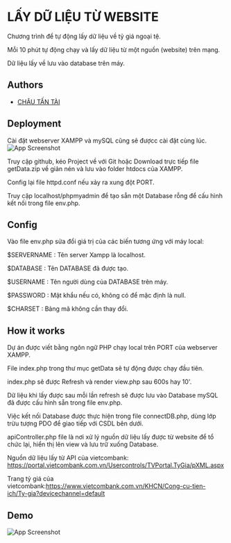# LẤY DỮ LIỆU TỪ WEBSITE

Chương trình để tự động lấy dữ liệu về tỷ giá ngoại tệ.

Mỗi 10 phút tự động chạy và lấy dữ liệu từ một nguồn (website) trên mạng.

Dữ liệu lấy về lưu vào database trên máy.

## Authors

- [CHÂU TẤN TÀI](https://github.com/CHAUTANTAI)

## Deployment

Cài đặt webserver XAMPP và mySQL cũng sẽ đượcc cài đặt cùng lúc.
![App Screenshot](https://scontent.fsgn8-4.fna.fbcdn.net/v/t1.15752-9/379539981_691568926230102_3050413847574783830_n.png?_nc_cat=111&ccb=1-7&_nc_sid=ae9488&_nc_ohc=_YUtIIhRm6EAX8V7Pdk&_nc_ht=scontent.fsgn8-4.fna&oh=03_AdRp5Fs8oV7GGH3PU7FXf4JnIbf5DouAwn07hiR8sKIGZQ&oe=6533B635)

Truy cập github, kéo Project về với Git hoặc Download trực tiếp file getData.zip về giản nén và lưu vào folder htdocs của XAMPP.

Config lại file httpd.conf nếu xảy ra xung đột PORT.

Truy cập localhost/phpmyadmin để tạo sẵn một Database rỗng để cấu hình kết nối trong file env.php.

## Config

Vào file env.php sửa đổi giá trị của các biến tương ứng với máy local:

$SERVERNAME : Tên server Xampp là localhost.

$DATABASE : Tên DATABASE đã được tạo.

$USERNAME   : Tên người dùng của DATABASE trên máy.

$PASSWORD : Mật khẩu nếu có, không có để mặc định là null.

$CHARSET : Bảng mã không cần thay đổi.

## How it works

Dự án được viết bằng ngôn ngữ PHP chạy local trên PORT của webserver XAMPP.

File index.php trong thư mục getData sẽ tự động được chạy đầu tiên.

index.php sẽ được Refresh và render view.php sau 600s hay 10'.

Dữ liệu khi lấy được sau mỗi lần refresh sẽ được lưu vào Database mySQL đã được cấu hình sẵn trong file env.php.

Việc kết nối Database được thực hiện trong file connectDB.php, dùng lớp trừu tượng PDO để giao tiếp với CSDL bên dưới.

apiController.php file là nơi xử lý nguồn dữ liệu lấy được từ website để tổ chức lại, hiển thị lên view và lưu trữ xuống Database.

Nguồn dữ liệu lấy từ API của vietcombank: https://portal.vietcombank.com.vn/Usercontrols/TVPortal.TyGia/pXML.aspx

Trang tỷ giá của vietcombank:https://www.vietcombank.com.vn/KHCN/Cong-cu-tien-ich/Ty-gia?devicechannel=default
## Demo

![App Screenshot](https://scontent.fsgn8-3.fna.fbcdn.net/v/t1.15752-9/379523084_664251722353670_5501653592672683550_n.png?_nc_cat=106&ccb=1-7&_nc_sid=ae9488&_nc_ohc=YXXtEmECH0gAX90dAa4&_nc_ht=scontent.fsgn8-3.fna&oh=03_AdR7QZorCvJqR83vX-AAjXRaV25RoNZ9WofUR7yIipqRcg&oe=6533DD89)

